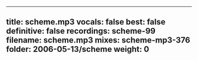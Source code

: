 
---
title: scheme.mp3
vocals: false
best: false
definitive: false
recordings: scheme-99
filename: scheme.mp3
mixes: scheme-mp3-376
folder: 2006-05-13/scheme
weight: 0
---
